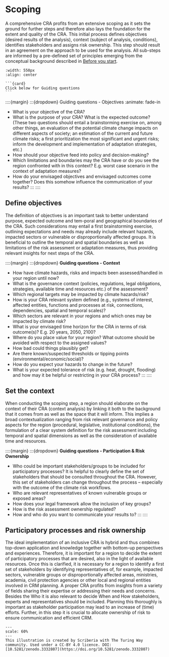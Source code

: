Scoping
=======================

A comprehensive CRA profits from an extensive scoping as it sets the ground for further steps and therefore also lays the foundation for the extent and quality of the CRA. This initial process defines objectives (desired results of the analysis), context (subject of analysis, conditions), identifies stakeholders and assigns risk ownership. This step should result in an agreement on the approach to be used for the analysis. All sub-steps are informed by a pre-defined set of principles emerging from the conceptual background described in [Before you start](../beforeyoustart/beforeyoustart.md).

```{image} ../../images/framework/il_framework_ToolboxSteps_FigB_Scoping_ring.png
:width: 550px
:align: center
```

````{margin}
```{card}
Click below for Guiding questions
```
````

::::{margin}
:::{dropdown} Guiding questions - Objectives
:animate: fade-in
- What is your objective of the CRA?
- What is the purpose of your CRA? What is the expected outcome? (These two questions should entail a brainstorming exercise on, among other things, an evaluation of the potential climate change impacts on different aspects of society; an estimation of the current and future climate risks; a first prioritization the most significant and urgent risks; inform the development and implementation of adaptation strategies, etc.)
- How should your objective feed into policy and decision-making?
- Which limitations and boundaries may the CRA have or do you see the region confronted with in this context? E.g. worst case scenario in the context of adaptation measures?
- How do your envisaged objectives and envisaged outcomes come together? Does this somehow influence the communication of your results?
:::
::::
## Define objectives
The definition of objectives is an important task to better understand purpose, expected outcome and tem-poral and geographical boundaries of the CRA. Such considerations may entail a first brainstorming exercise, outlining expectations and needs may already include relevant hazards, impacted sectors or vulnerable or disproportionally affected groups. It is beneficial to outline the temporal and spatial boundaries as well as limitations of the risk assessment or adaptation measures, thus providing relevant insights for next steps of the CRA.

::::{margin}
:::{dropdown} **Guiding questions - Context**
- How have climate hazards, risks and impacts been assessed/handled in your region until now?
- What is the governance context (policies, regulations, legal obligations, strategies, available time and resources etc.) of the assessment?
- Which regional targets may be impacted by climate hazards/risk?
- How is your CRA relevant system defined (e.g., systems of interest, affected entities, functions and processes at risk, connections, dependencies, spatial and temporal scales)?
- Which sectors are relevant in your regions and which ones may be impacted by climate risk?
- What is your envisaged time horizon for the CRA in terms of risk outcome(s)? E.g. 20 years, 2050, 2100?
- Where do you place value for your region? What outcome should be avoided with respect to the assigned values?
- How bad could things plausibly get?
- Are there known/suspected thresholds or tipping points (environmental/economic/social)?
- How do you expect your hazards to change in the future?
- What is your expected tolerance of risk (e.g. heat, drought, flooding) and how may it be helpful or restricting in your CRA process?
:::
::::

## Set the context
When conducting the scoping step, a region should elaborate on the context of their CRA (context analysis) by linking it both to the background that it comes from as well as the space that it will inform. This implies a broad contextualization ranging from risk relevant governance and policy aspects for the region (procedural, legislative, institutional conditions), the formulation of a clear system definition for the risk assessment including temporal and spatial dimensions as well as the consideration of available time and resources.

::::{margin}
:::{dropdown} **Guiding questions - Participation & Risk Ownership**
- Who could be important stakeholders/groups to be included for participatory processes? It is helpful to clearly define the set of stakeholders that should be consulted throughout the CRA. However, this set of stakeholders can change throughout the process – especially with the outcome of the climate risk workflows.
- Who are relevant representatives of known vulnerable groups or exposed areas?
- How does your legal framework allow the inclusion of key groups?
- How is the risk assessment ownership regulated?
- How and who do you want to communicate your results to?
:::
::::

## Participatory processes and risk ownership
The ideal implementation of an inclusive CRA is hybrid and thus combines top-down application and knowledge together with bottom-up perspectives and experiences. Therefore, it is important for a region to decide the extent of participatory processes that are desired, also in the light of available resources. Once this is clarified, it is necessary for a region to identify a first set of stakeholders by identifying representatives of, for example, impacted sectors, vulnerable groups or disproportionally affected areas, ministries, academia, civil protection agencies or other local and regional entities involved in CRM planning. A proper CRA profits from insights from a variety of fields sharing their expertise or addressing their needs and concerns. Besides the Who it is also relevant to decide When and How stakeholders, experts and representatives should be included. Planning this thoroughly is important as stakeholder participation may lead to an increase of (time) efforts. Further, in this step it is crucial to allocate ownership of risk to ensure communication and efficient CRM.

```{figure} ../../images/Illustration_reusability_loop_Page.jpg
---
scale: 60%
---
This illustration is created by Scriberia with The Turing Way community. Used under a CC-BY 4.0 licence. DOI: [10.5281/zenodo.3332807](https://doi.org/10.5281/zenodo.3332807)
```

